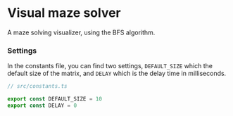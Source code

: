 # Visual maze solver

A maze solving visualizer, using the BFS algorithm.

### Settings

In the constants file, you can find two settings, `DEFAULT_SIZE` which the default size of the matrix, and `DELAY` which is the delay time in milliseconds.

```ts
// src/constants.ts

export const DEFAULT_SIZE = 10
export const DELAY = 0
```

